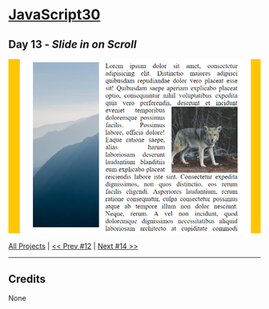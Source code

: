 # [JavaScript30](https://javascript30.com/)

## **Day 13** - *Slide in on Scroll*

<img src="static/img/day13.png" alt="Day13 Image" width="700">


[All Projects](https://github.com/10xOXR/JavaScript30/blob/master/README.md) | [<< Prev #12](https://github.com/10xOXR/JavaScript30/tree/master/day11) | [Next #14 >>]()

---

## Credits

None